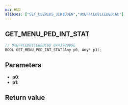 ```yaml
---
ns: HUD
aliases: ["SET_USERIDS_UIHIDDEN","0xEF4CED81CEBEDC6D"]
---
```

## GET_MENU_PED_INT_STAT

```c
// 0xEF4CED81CEBEDC6D 0x4370999E
BOOL GET_MENU_PED_INT_STAT(Any p0, Any* p1);
```

## Parameters
* **p0**: 
* **p1**: 

## Return value
